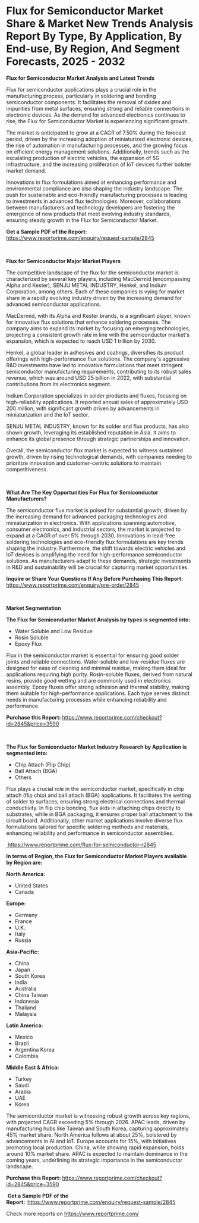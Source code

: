 <p><h1>Flux for Semiconductor Market Share & Market New Trends Analysis Report By Type, By Application, By End-use, By Region, And Segment Forecasts, 2025 - 2032</h1></p><p><strong>Flux for Semiconductor Market Analysis and Latest Trends</strong></p>
<p><p>Flux for semiconductor applications plays a crucial role in the manufacturing process, particularly in soldering and bonding semiconductor components. It facilitates the removal of oxides and impurities from metal surfaces, ensuring strong and reliable connections in electronic devices. As the demand for advanced electronics continues to rise, the Flux for Semiconductor Market is experiencing significant growth.</p><p>The market is anticipated to grow at a CAGR of 7.50% during the forecast period, driven by the increasing adoption of miniaturized electronic devices, the rise of automation in manufacturing processes, and the growing focus on efficient energy management solutions. Additionally, trends such as the escalating production of electric vehicles, the expansion of 5G infrastructure, and the increasing proliferation of IoT devices further bolster market demand.</p><p>Innovations in flux formulations aimed at enhancing performance and environmental compliance are also shaping the industry landscape. The push for sustainable and eco-friendly manufacturing processes is leading to investments in advanced flux technologies. Moreover, collaborations between manufacturers and technology developers are fostering the emergence of new products that meet evolving industry standards, ensuring steady growth in the Flux for Semiconductor Market.</p></p>
<p><strong>Get a Sample PDF of the Report:&nbsp;</strong> <a href="https://www.reportprime.com/enquiry/request-sample/2845?utm_campaign=2248&utm_medium=2&utm_source=Github&utm_content=ia&utm_term=18032025&utm_id=flux-for-semiconductor">https://www.reportprime.com/enquiry/request-sample/2845</a></p>
<p>&nbsp;</p>
<p><strong>Flux for Semiconductor Major Market Players</strong></p>
<p><p>The competitive landscape of the flux for the semiconductor market is characterized by several key players, including MacDermid (encompassing Alpha and Kester), SENJU METAL INDUSTRY, Henkel, and Indium Corporation, among others. Each of these companies is vying for market share in a rapidly evolving industry driven by the increasing demand for advanced semiconductor applications.</p><p>MacDermid, with its Alpha and Kester brands, is a significant player, known for innovative flux solutions that enhance soldering processes. The company aims to expand its market by focusing on emerging technologies, projecting a consistent growth rate in line with the semiconductor market's expansion, which is expected to reach USD 1 trillion by 2030.</p><p>Henkel, a global leader in adhesives and coatings, diversifies its product offerings with high-performance flux solutions. The company's aggressive R&D investments have led to innovative formulations that meet stringent semiconductor manufacturing requirements, contributing to its robust sales revenue, which was around USD 25 billion in 2022, with substantial contributions from its electronics segment.</p><p>Indium Corporation specializes in solder products and fluxes, focusing on high-reliability applications. It reported annual sales of approximately USD 200 million, with significant growth driven by advancements in miniaturization and the IoT sector.</p><p>SENJU METAL INDUSTRY, known for its solder and flux products, has also shown growth, leveraging its established reputation in Asia. It aims to enhance its global presence through strategic partnerships and innovation.</p><p>Overall, the semiconductor flux market is expected to witness sustained growth, driven by rising technological demands, with companies needing to prioritize innovation and customer-centric solutions to maintain competitiveness.</p></p>
<p>&nbsp;</p>
<p><strong>What Are The Key Opportunities For Flux for Semiconductor Manufacturers?</strong></p>
<p><p>The semiconductor flux market is poised for substantial growth, driven by the increasing demand for advanced packaging technologies and miniaturization in electronics. With applications spanning automotive, consumer electronics, and industrial sectors, the market is projected to expand at a CAGR of over 5% through 2030. Innovations in lead-free soldering technologies and eco-friendly flux formulations are key trends shaping the industry. Furthermore, the shift towards electric vehicles and IoT devices is amplifying the need for high-performance semiconductor solutions. As manufacturers adapt to these demands, strategic investments in R&D and sustainability will be crucial for capturing market opportunities.</p></p>
<p><strong>Inquire or Share Your Questions If Any Before Purchasing This Report:</strong> <a href="https://www.reportprime.com/enquiry/pre-order/2845?utm_campaign=2248&utm_medium=2&utm_source=Github&utm_content=ia&utm_term=18032025&utm_id=flux-for-semiconductor">https://www.reportprime.com/enquiry/pre-order/2845</a></p>
<p>&nbsp;</p>
<p><strong>Market Segmentation</strong></p>
<p><strong>The Flux for Semiconductor Market Analysis by types is segmented into:</strong></p>
<p><ul><li>Water Soluble and Low Residue</li><li>Rosin Soluble</li><li>Epoxy Flux</li></ul></p>
<p><p>Flux in the semiconductor market is essential for ensuring good solder joints and reliable connections. Water-soluble and low-residue fluxes are designed for ease of cleaning and minimal residue, making them ideal for applications requiring high purity. Rosin-soluble fluxes, derived from natural resins, provide good wetting and are commonly used in electronics assembly. Epoxy fluxes offer strong adhesion and thermal stability, making them suitable for high-performance applications. Each type serves distinct needs in manufacturing processes while enhancing reliability and performance.</p></p>
<p><strong>Purchase this Report:&nbsp;</strong><a href="https://www.reportprime.com/checkout?id=2845&price=3590&utm_campaign=2248&utm_medium=2&utm_source=Github&utm_content=ia&utm_term=18032025&utm_id=flux-for-semiconductor">https://www.reportprime.com/checkout?id=2845&price=3590</a></p>
<p>&nbsp;</p>
<p><strong>The Flux for Semiconductor Market Industry Research by Application is segmented into:</strong></p>
<p><ul><li>Chip Attach (Flip Chip)</li><li>Ball Attach (BGA)</li><li>Others</li></ul></p>
<p><p>Flux plays a crucial role in the semiconductor market, specifically in chip attach (flip chip) and ball attach (BGA) applications. It facilitates the wetting of solder to surfaces, ensuring strong electrical connections and thermal conductivity. In flip chip bonding, flux aids in attaching chips directly to substrates, while in BGA packaging, it ensures proper ball attachment to the circuit board. Additionally, other market applications involve diverse flux formulations tailored for specific soldering methods and materials, enhancing reliability and performance in semiconductor assemblies.</p></p>
<p><a href="https://www.reportprime.com/flux-for-semiconductor-r2845?utm_campaign=2248&utm_medium=2&utm_source=Github&utm_content=ia&utm_term=18032025&utm_id=flux-for-semiconductor">&nbsp;https://www.reportprime.com/flux-for-semiconductor-r2845</a></p>
<p><strong>In terms of Region, the Flux for Semiconductor Market Players available by Region are:</strong></p>
<p>
    <p> <strong> North America: </strong>
        <ul>
            <li>United States</li>
            <li>Canada</li>
        </ul>
        </p> 
    <p> <strong> Europe: </strong>
        <ul>
            <li>Germany</li>
            <li>France</li>
            <li>U.K.</li>
            <li>Italy</li>
            <li>Russia</li>
        </ul>
        </p> 
    <p> <strong> Asia-Pacific: </strong>
        <ul>
            <li>China</li>
            <li>Japan</li>
            <li>South Korea</li>
            <li>India</li>
            <li>Australia</li>
            <li>China Taiwan</li>
            <li>Indonesia</li>
            <li>Thailand</li>
            <li>Malaysia</li>
        </ul>
        </p> 
    <p> <strong> Latin America: </strong>
        <ul>
            <li>Mexico</li>
            <li>Brazil</li>
            <li>Argentina Korea</li>
            <li>Colombia</li>
        </ul>
        </p> 
    <p> <strong> Middle East & Africa: </strong>
        <ul>
            <li>Turkey</li>
            <li>Saudi</li>
            <li>Arabia</li>
            <li>UAE</li>
            <li>Korea</li>
        </ul>
    </p>
    </p>
<p><p>The semiconductor market is witnessing robust growth across key regions, with projected CAGR exceeding 5% through 2026. APAC leads, driven by manufacturing hubs like Taiwan and South Korea, capturing approximately 45% market share. North America follows at about 25%, bolstered by advancements in AI and IoT. Europe accounts for 15%, with initiatives promoting local production. China, while showing rapid expansion, holds around 10% market share. APAC is expected to maintain dominance in the coming years, underlining its strategic importance in the semiconductor landscape.</p></p>
<p><strong>Purchase this Report: </strong><a href="https://www.reportprime.com/checkout?id=2845&price=3590&utm_campaign=2248&utm_medium=2&utm_source=Github&utm_content=ia&utm_term=18032025&utm_id=flux-for-semiconductor">https://www.reportprime.com/checkout?id=2845&price=3590</a></p>
<p>&nbsp;<strong>Get a Sample PDF of the Report:&nbsp;&nbsp;</strong><a href="https://www.reportprime.com/enquiry/request-sample/2845?utm_campaign=2248&utm_medium=2&utm_source=Github&utm_content=ia&utm_term=18032025&utm_id=flux-for-semiconductor">https://www.reportprime.com/enquiry/request-sample/2845</a></p>
<p><strong></strong></p>
<p>Check more reports on <a href="https://www.reportprime.com/?utm_campaign=2248&utm_medium=2&utm_source=Github&utm_content=ia&utm_term=18032025&utm_id=flux-for-semiconductor">https://www.reportprime.com/</a></p>